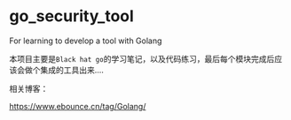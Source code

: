 # go_security_tool

For learning to develop a tool with Golang

本项目主要是`Black hat go`的学习笔记，以及代码练习，最后每个模块完成后应该会做个集成的工具出来....

相关博客：

https://www.ebounce.cn/tag/Golang/

